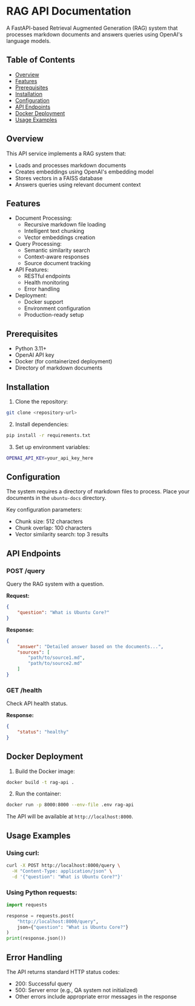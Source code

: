 # RAG API Documentation

A FastAPI-based Retrieval Augmented Generation (RAG) system that processes markdown documents and answers queries using OpenAI's language models.

## Table of Contents
- [Overview](#overview)
- [Features](#features)
- [Prerequisites](#prerequisites)
- [Installation](#installation)
- [Configuration](#configuration)
- [API Endpoints](#api-endpoints)
- [Docker Deployment](#docker-deployment)
- [Usage Examples](#usage-examples)

## Overview

This API service implements a RAG system that:
- Loads and processes markdown documents
- Creates embeddings using OpenAI's embedding model
- Stores vectors in a FAISS database
- Answers queries using relevant document context

## Features

- Document Processing:
  - Recursive markdown file loading
  - Intelligent text chunking
  - Vector embeddings creation
- Query Processing:
  - Semantic similarity search
  - Context-aware responses
  - Source document tracking
- API Features:
  - RESTful endpoints
  - Health monitoring
  - Error handling
- Deployment:
  - Docker support
  - Environment configuration
  - Production-ready setup

## Prerequisites

- Python 3.11+
- OpenAI API key
- Docker (for containerized deployment)
- Directory of markdown documents

## Installation

1. Clone the repository:
```bash
git clone <repository-url>
```

2. Install dependencies:
```bash
pip install -r requirements.txt
```

3. Set up environment variables:
```bash
OPENAI_API_KEY=your_api_key_here
```

## Configuration

The system requires a directory of markdown files to process. Place your documents in the `ubuntu-docs` directory.

Key configuration parameters:
- Chunk size: 512 characters
- Chunk overlap: 100 characters
- Vector similarity search: top 3 results

## API Endpoints

### POST /query
Query the RAG system with a question.

**Request:**
```json
{
    "question": "What is Ubuntu Core?"
}
```

**Response:**
```json
{
    "answer": "Detailed answer based on the documents...",
    "sources": [
        "path/to/source1.md",
        "path/to/source2.md"
    ]
}
```

### GET /health
Check API health status.

**Response:**
```json
{
    "status": "healthy"
}
```

## Docker Deployment

1. Build the Docker image:
```bash
docker build -t rag-api .
```

2. Run the container:
```bash
docker run -p 8000:8000 --env-file .env rag-api
```

The API will be available at `http://localhost:8000`.

## Usage Examples

### Using curl:
```bash
curl -X POST http://localhost:8000/query \
  -H "Content-Type: application/json" \
  -d '{"question": "What is Ubuntu Core?"}'
```

### Using Python requests:
```python
import requests

response = requests.post(
    "http://localhost:8000/query",
    json={"question": "What is Ubuntu Core?"}
)
print(response.json())
```

## Error Handling

The API returns standard HTTP status codes:
- 200: Successful query
- 500: Server error (e.g., QA system not initialized)
- Other errors include appropriate error messages in the response



